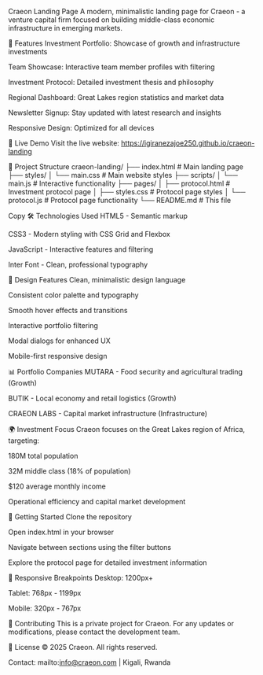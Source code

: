 Craeon Landing Page
A modern, minimalistic landing page for Craeon - a venture capital firm focused on building middle-class economic infrastructure in emerging markets.

🌟 Features
Investment Portfolio: Showcase of growth and infrastructure investments

Team Showcase: Interactive team member profiles with filtering

Investment Protocol: Detailed investment thesis and philosophy

Regional Dashboard: Great Lakes region statistics and market data

Newsletter Signup: Stay updated with latest research and insights

Responsive Design: Optimized for all devices

🚀 Live Demo
Visit the live website: https://igiranezajoe250.github.io/craeon-landing

📁 Project Structure
craeon-landing/
├── index.html              # Main landing page
├── styles/
│   └── main.css           # Main website styles
├── scripts/
│   └── main.js            # Interactive functionality
├── pages/
│   ├── protocol.html      # Investment protocol page
│   ├── styles.css         # Protocol page styles
│   └── protocol.js        # Protocol page functionality
└── README.md              # This file

Copy
🛠️ Technologies Used
HTML5 - Semantic markup

CSS3 - Modern styling with CSS Grid and Flexbox

JavaScript - Interactive features and filtering

Inter Font - Clean, professional typography

🎨 Design Features
Clean, minimalistic design language

Consistent color palette and typography

Smooth hover effects and transitions

Interactive portfolio filtering

Modal dialogs for enhanced UX

Mobile-first responsive design

📊 Portfolio Companies
MUTARA - Food security and agricultural trading (Growth)

BUTIK - Local economy and retail logistics (Growth)

CRAEON LABS - Capital market infrastructure (Infrastructure)

🌍 Investment Focus
Craeon focuses on the Great Lakes region of Africa, targeting:

180M total population

32M middle class (18% of population)

$120 average monthly income

Operational efficiency and capital market development

🚀 Getting Started
Clone the repository

Open index.html in your browser

Navigate between sections using the filter buttons

Explore the protocol page for detailed investment information

📱 Responsive Breakpoints
Desktop: 1200px+

Tablet: 768px - 1199px

Mobile: 320px - 767px

🤝 Contributing
This is a private project for Craeon. For any updates or modifications, please contact the development team.

📄 License
© 2025 Craeon. All rights reserved.

Contact: mailto:info@craeon.com | Kigali, Rwanda
